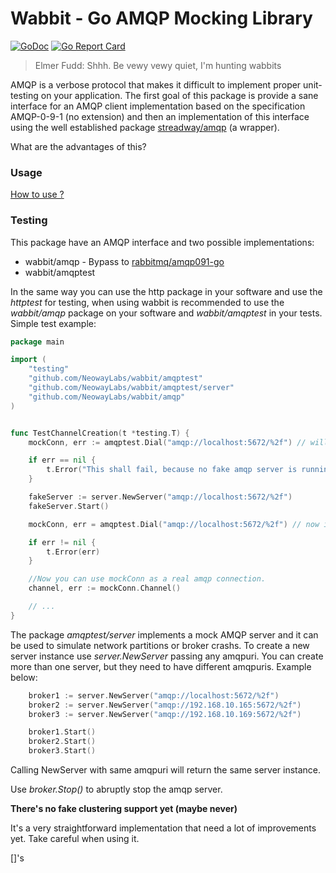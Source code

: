 # Wabbit - Go AMQP Mocking Library

[![GoDoc](https://godoc.org/github.com/NeowayLabs/wabbit?status.svg)](https://godoc.org/github.com/NeowayLabs/wabbit)
[![Go Report Card](https://goreportcard.com/badge/github.com/NeowayLabs/wabbit)](https://goreportcard.com/report/github.com/NeowayLabs/wabbit)

> Elmer Fudd: Shhh. Be vewy vewy quiet, I'm hunting wabbits

AMQP is a verbose protocol that makes it difficult to implement proper
unit-testing on your application.  The first goal of this package is
provide a sane interface for an AMQP client implementation based on
the specification AMQP-0-9-1 (no extension) and then an implementation
of this interface using the well established package [streadway/amqp](https://github.com/rabbitmq/amqp091-go) (a
wrapper).

What are the advantages of this?

### Usage

[How to use ?](/_examples)

### Testing

This package have an AMQP interface and two possible implementations:

-   wabbit/amqp - Bypass to [rabbitmq/amqp091-go](https://github.com/rabbitmq/amqp091-go)
-   wabbit/amqptest

In the same way you can use the http package in your software and use
the *httptest* for testing, when using wabbit is recommended to use the
*wabbit/amqp* package on your software and *wabbit/amqptest* in your
tests. Simple test example:

```go
package main

import (
	"testing"
	"github.com/NeowayLabs/wabbit/amqptest"
	"github.com/NeowayLabs/wabbit/amqptest/server"
	"github.com/NeowayLabs/wabbit/amqp"
)


func TestChannelCreation(t *testing.T) {
	mockConn, err := amqptest.Dial("amqp://localhost:5672/%2f") // will fail,

	if err == nil {
		t.Error("This shall fail, because no fake amqp server is running...")
	}

	fakeServer := server.NewServer("amqp://localhost:5672/%2f")
	fakeServer.Start()

	mockConn, err = amqptest.Dial("amqp://localhost:5672/%2f") // now it works =D

	if err != nil {
		t.Error(err)
	}

	//Now you can use mockConn as a real amqp connection.
	channel, err := mockConn.Channel()

    // ...
}
```
The package *amqptest/server* implements a mock AMQP server and it
can be used to simulate network partitions or broker crashs. To
create a new server instance use *server.NewServer* passing any
amqpuri. You can create more than one server, but they need to
have different amqpuris. Example below:

```go
    broker1 := server.NewServer("amqp://localhost:5672/%2f")
    broker2 := server.NewServer("amqp://192.168.10.165:5672/%2f")
    broker3 := server.NewServer("amqp://192.168.10.169:5672/%2f")

    broker1.Start()
    broker2.Start()
    broker3.Start()
```
Calling NewServer with same amqpuri will return the same server
instance.

Use *broker.Stop()* to abruptly stop the amqp server.

**There's no fake clustering support yet (maybe never)**

It's a very straightforward implementation that need a lot of
improvements yet. Take careful when using it.

[]'s

